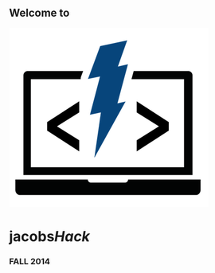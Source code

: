 <h2>Welcome to</h2>
<img class="jh-logo-title" src="images/jacobsHack_logo_hq.png">
<h1><span class="jacobsHackLogo">jacobs<i>Hack</i></span></h1>
<h3 class="jh-thin">FALL 2014</h3>
